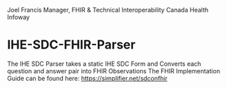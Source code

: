 Joel Francis
Manager, FHIR & Technical Interoperability
Canada Health Infoway

# IHE-SDC-FHIR-Parser
The IHE SDC Parser takes a static IHE SDC Form and Converts each question and answer pair into FHIR Observations
The FHIR Implementation Guide can be found here: https://simplifier.net/sdconfhir
